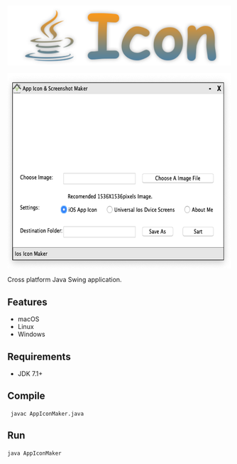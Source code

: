<p align="center">
  <img src="https://github.com/RAJAMOHAN-S/JavaIcon/raw/master/Source%20-%20Java%20/Source/images/logo.png">
</p>

<p align="center">
  <img width = "634" height = "439" src="https://github.com/RAJAMOHAN-S/JavaIcon/raw/master/Source%20-%20Java%20/Source/images/demo.png" alt="Swift Scroll View">
</p>

Cross platform Java Swing application.

## Features

- macOS 
- Linux
- Windows

## Requirements

- JDK 7.1+

## Compile

` javac AppIconMaker.java`

## Run

`java AppIconMaker`

